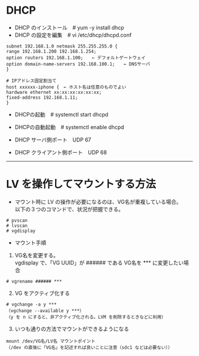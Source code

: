 # DHCP
* DHCP のインストール　# yum -y install dhcp
* DHCP の設定を編集　# vi /etc/dhcp/dhcpd.conf

```
subnet 192.168.1.0 netmask 255.255.255.0 {
range 192.168.1.200 192.168.1.254;
option routers 192.168.1.100;　　← デフォルトゲートウェイ
option domain-name-servers 192.168.100.1;　　← DNSサーバ
}

# IPアドレス固定割当て
host xxxxxx-iphone {　← ホスト名は任意のものでよい
hardware ethernet xx:xx:xx:xx:xx:xx;
fixed-address 192.168.1.11;
} 
```

* DHCPの起動　# systemctl start dhcpd
* DHCPの自動起動　# systemctl enable dhcpd

* DHCP サーバ側ポート　UDP 67
* DHCP クライアント側ポート　UDP 68

---
# LV を操作してマウントする方法
* マウント時に LV の操作が必要になるのは、VG名が重複している場合。  
以下の３つのコマンドで、状況が把握できる。
```
# pvscan
# lvscan
# vgdisplay
```

* マウント手順
1) VG名を変更する。  
vgdisplay で、「VG UUID」が ###### である VG名を *** に変更したい場合
```
# vgrename ###### ***
```

2) VG をアクティブ化する
```
# vgchange -a y ***
（vgchange --available y ***）
（y を n にすると、非アクティブ化される。LVM を削除するときなどに利用）
```

3) いつも通りの方法でマウントができるようになる
```
mount /dev/VG名/LV名 マウントポイント
（/dev の直後に「VG名」を記述すれば良いことに注意（sdc1 などは必要ない）） 
```

